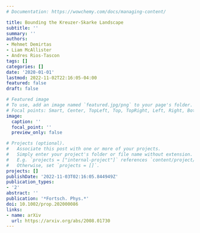 ```yaml
---
# Documentation: https://wowchemy.com/docs/managing-content/

title: Bounding the Kreuzer-Skarke Landscape
subtitle: ''
summary: ''
authors:
- Mehmet Demirtas
- Liam McAllister
- Andres Rios-Tascon
tags: []
categories: []
date: '2020-01-01'
lastmod: 2022-11-02T22:16:05-04:00
featured: false
draft: false

# Featured image
# To use, add an image named `featured.jpg/png` to your page's folder.
# Focal points: Smart, Center, TopLeft, Top, TopRight, Left, Right, BottomLeft, Bottom, BottomRight.
image:
  caption: ''
  focal_point: ''
  preview_only: false

# Projects (optional).
#   Associate this post with one or more of your projects.
#   Simply enter your project's folder or file name without extension.
#   E.g. `projects = ["internal-project"]` references `content/project/deep-learning/index.md`.
#   Otherwise, set `projects = []`.
projects: []
publishDate: '2022-11-03T02:16:05.844949Z'
publication_types:
- '2'
abstract: ''
publication: '*Fortsch. Phys.*'
doi: 10.1002/prop.202000086
links:
- name: arXiv
  url: https://arxiv.org/abs/2008.01730
---
```

